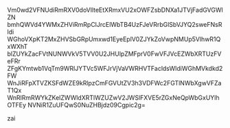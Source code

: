 Vm0wd2VFNUdiRmRXV0doVllteEtXRmxVU2xOWFZsbDNXa1JTVjFadGVGWlZN
bmhQWVd4YWMxZHViRmRpClJrcElWbTB4UzFJeVRrbGlSbVJYQ2sweFNsRldi
WGhoVXpKT2MxZHVSbGRpUmxwd1EyeEplV0ZJYkZoVwpNMUp5VlhwR1QxWXhT
blZUYkZacFVtNUNWVkV5TVV0U2JHUlpZMFprV0FwVFJVcEZWbXRTUzFVeFRr
ZFgKYmtwb1VqTm9WRlJYTVc5WFJrVjVaVWRHVTFacldsWldiWGhMVkdkd2FW
WnJiRFpXTVZKSFdWZE9kRlpzCmFGVUtZV3h3VDFWc2FGTlNWbXgwVFZaT1Qx
WnRlRmRWYkZKelZWWldXRTlWZUZwV2JWSlFXVE5rZGxNeQpWbGxUYlhOTFEy
NVNiR1ZuUFQwS0NuZHBjdz09Cgpic2g=

zai
